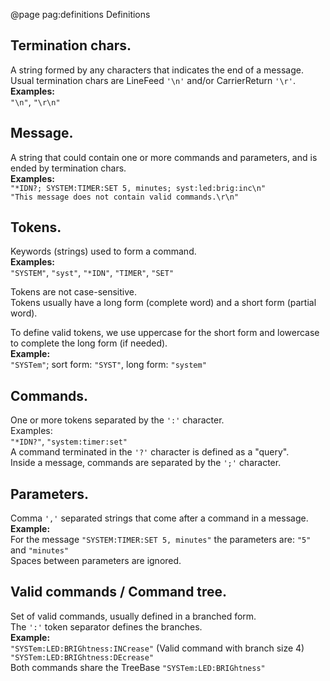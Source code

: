 @page pag:definitions Definitions

## Termination chars.
 A string formed by any characters that indicates the end of a message.  
 Usual termination chars are LineFeed ``'\n'`` and/or CarrierReturn  ``'\r'``.  
 **Examples:**  
  ``"\n"``, ``"\r\n"``

## Message.
 A string that could contain one or more commands and parameters, and is
 ended by termination chars.  
 **Examples:**  
  ``"*IDN?; SYSTEM:TIMER:SET 5, minutes; syst:led:brig:inc\n"``  
  ``"This message does not contain valid commands.\r\n"``

## Tokens.
 Keywords (strings) used to form a command.  
 **Examples:**  
  ``"SYSTEM"``, ``"syst"``, ``"*IDN"``, ``"TIMER"``, ``"SET"``  

 Tokens are not case-sensitive.  
 Tokens usually have a long form (complete word) and a short form (partial word).
 
 To define valid tokens, we use uppercase for the short form and lowercase to
 complete the long form (if needed).  
 **Example:**  
  ``"SYSTem"``; sort form: ``"SYST"``, long form: ``"system"``  

## Commands.
 One or more tokens separated by the `':'` character.  
 Examples:  
 ``"*IDN?"``,  ``"system:timer:set"``  
 A command terminated in the ``'?'`` character is defined as a "query".  
 Inside a message, commands are separated by the ``';'`` character.

## Parameters.
 Comma ``','`` separated strings that come after a command in a message.  
 **Example:**  
  For the message ``"SYSTEM:TIMER:SET 5, minutes"`` 
  the parameters are: ``"5"`` and ``"minutes"``  
  Spaces between parameters are ignored.

## Valid commands / Command tree.
 Set of valid commands, usually defined in a branched form.  
 The ``':'`` token separator defines the branches.  
 **Example:**  
  ``"SYSTem:LED:BRIGhtness:INCrease"`` (Valid command with branch size 4)  
  ``"SYSTem:LED:BRIGhtness:DEcrease"``  
  Both commands share the TreeBase ``"SYSTem:LED:BRIGhtness"``

